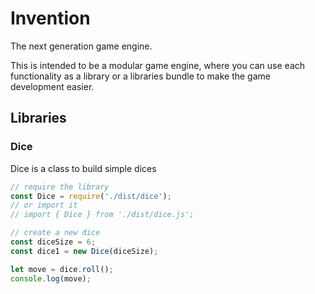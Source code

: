 # Invention

The next generation game engine.

This is intended to be a modular game engine, where you can use each functionality as a library or a libraries bundle to make the game development easier.

## Libraries

### Dice

Dice is a class to build simple dices

```js
// require the library
const Dice = require('./dist/dice');
// or import it
// import { Dice } from './dist/dice.js';

// create a new dice
const diceSize = 6;
const dice1 = new Dice(diceSize);

let move = dice.roll();
console.log(move);
```
